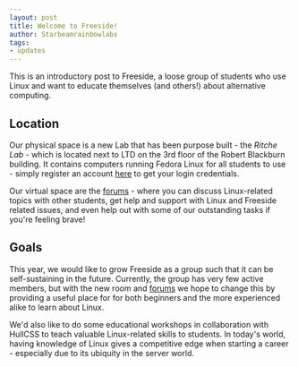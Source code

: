 ```yaml
---
layout: post
title: Welcome to Freeside!
author: Starbeamrainbowlabs
tags:
- updates
---
```


This is an introductory post to Freeside, a loose group of students who use Linux and want to educate themselves (and others!) about alternative computing.

## Location
Our physical space is a new Lab that has been purpose built - the _Ritche Lab_ - which is located next to LTD on the 3rd floor of the Robert Blackburn building. It contains computers running Fedora Linux for all students to use - simply register an account [here](https://profiles.freeside.co.uk/join) to get your login credentials.

Our virtual space are the [forums](https://forums.freeside.co.uk/) - where you can discuss Linux-related topics with other students, get help and support with Linux and Freeside related issues, and even help out with some of our outstanding tasks if you're feeling brave!


## Goals
This year, we would like to grow Freeside as a group such that it can be self-sustaining in the future. Currently, the group has very few active members, but with the new room and [forums](https://forums.freeside.co.uk/) we hope to change this by providing a useful place for for both beginners and the more experienced alike to learn about Linux.

We'd also like to do some educational workshops in collaboration with HullCSS to teach valuable Linux-related skills to students. In today's world, having knowledge of Linux gives a competitive edge when starting a career - especially due to its ubiquity in the server world.
